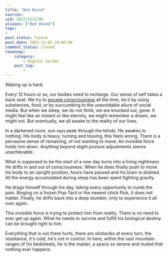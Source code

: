```yaml
---
title: "Bed Bound"
sources: 
uid: 202211231706
aliases: ["Bed Bound"]
tags:
-
post_status: future
post_date: 2022-12-02 10:00:00
comment_status: closed
taxonomy:
    category:
        - Digital Garden
    post_tag:
        -
---
```


Waking up is hard.

Every 12 hours or so, our bodies need to recharge. Our sense of self takes a back seat. We try to [escape consciousness](./induced-temporary-numbness.md) all the time, be it by using substances, food, or by succumbing to the unavoidable allure of social media. But when we sleep, we do not think, we are knocked out, gone. It might feel like an instant or like eternity, we might remember a dream, we might not. But eventually, we all awake to the reality of our lives.

In a darkened room, sun rays peek through the blinds. He awakes to nothing. His body is heavy, turning and tossing, this feels wrong. There is a pervasive sense of remaining, of not wanting to move. An invisible force holds him down. Anything beyond slight posture adjustments seems unachievable.

What is supposed to be the start of a new day turns into a living nightmare. He drifts in and out of consciousness. When he does finally push to move his body to an upright position, hours have passed and his brain is drained. All the energy accumulated during sleep has been spent fighting gravity. 

He drags himself through his day, taking every opportunity to numb the pain. Binging on a frozen Pop-Tard or the newest chick flick, it does not matter. Finally, he drifts back into a deep slumber, only to experience it all over again.

This invisible force is trying to protect him from reality. There is no need to ever get up again. What he needs to survive and fulfill his biological destiny can be brought right to him. 

Everything that is out there hurts, there are obstacles at every turn, the resistance, it's cold, he's not in control. In here, within the vast mountain ranges of his bedsheets, he is the master, a space so serene and muted that nothing ever happens. 